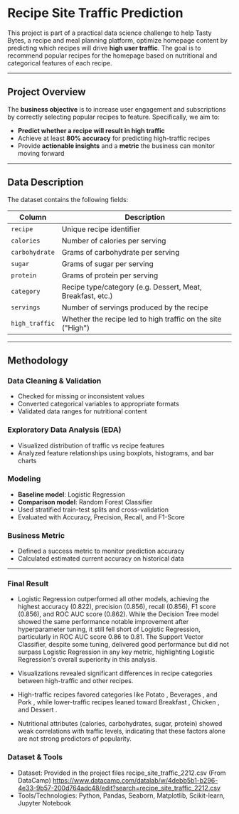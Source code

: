 #  Recipe Site Traffic Prediction

This project is part of a practical data science challenge to help Tasty Bytes, a recipe and meal planning platform, optimize homepage content by predicting which recipes will drive **high user traffic**. The goal is to recommend popular recipes for the homepage based on nutritional and categorical features of each recipe.

---

##  Project Overview

The **business objective** is to increase user engagement and subscriptions by correctly selecting popular recipes to feature. Specifically, we aim to:

- **Predict whether a recipe will result in high traffic**
- Achieve at least **80% accuracy** for predicting high-traffic recipes
- Provide **actionable insights** and a **metric** the business can monitor moving forward

---

##  Data Description

The dataset contains the following fields:

| Column        | Description                                                |
|---------------|------------------------------------------------------------|
| `recipe`      | Unique recipe identifier                                   |
| `calories`    | Number of calories per serving                             |
| `carbohydrate`| Grams of carbohydrate per serving                          |
| `sugar`       | Grams of sugar per serving                                 |
| `protein`     | Grams of protein per serving                               |
| `category`    | Recipe type/category (e.g. Dessert, Meat, Breakfast, etc.) |
| `servings`    | Number of servings produced by the recipe                  |
| `high_traffic`| Whether the recipe led to high traffic on the site ("High")|

---

##  Methodology

###  Data Cleaning & Validation
- Checked for missing or inconsistent values
- Converted categorical variables to appropriate formats
- Validated data ranges for nutritional content

### Exploratory Data Analysis (EDA)
- Visualized distribution of traffic vs recipe features
- Analyzed feature relationships using boxplots, histograms, and bar charts

###  Modeling
- **Baseline model**: Logistic Regression
- **Comparison model**: Random Forest Classifier
- Used stratified train-test splits and cross-validation
- Evaluated with Accuracy, Precision, Recall, and F1-Score

###  Business Metric
- Defined a success metric to monitor prediction accuracy
- Calculated estimated current accuracy on historical data

---

### Final Result

- Logistic Regression outperformed all other models, achieving the highest accuracy (0.822), precision (0.856), recall (0.856), F1 score (0.856), and ROC AUC score (0.862). While the Decision Tree model showed the same performance notable improvement after hyperparameter tuning, it still fell short of Logistic Regression, particularly in ROC AUC score 0.86 to 0.81. The Support Vector Classifier, despite some tuning, delivered good performance but did not surpass Logistic Regression in any key metric, highlighting Logistic Regression's overall superiority in this analysis.
- Visualizations revealed significant differences in recipe categories between high-traffic and other recipes.

- High-traffic recipes favored categories like Potato , Beverages , and Pork , while lower-traffic recipes leaned toward Breakfast , Chicken , and Dessert .

- Nutritional attributes (calories, carbohydrates, sugar, protein) showed weak correlations with traffic levels, indicating that these factors alone are not strong predictors of popularity.

### Dataset & Tools
- Dataset: Provided in the project files recipe_site_traffic_2212.csv  (From DataCamp)
https://www.datacamp.com/datalab/w/4debb5b1-b296-4e33-9b57-200d764adc48/edit?search=recipe_site_traffic_2212.csv
- Tools/Technologies: Python, Pandas, Seaborn, Matplotlib, Scikit-learn, Jupyter Notebook





